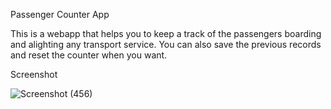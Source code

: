 Passenger Counter App 

This is a webapp that helps you to keep a track of the passengers boarding and alighting any transport service. You can also save the previous records and reset the counter when you want.

Screenshot

![Screenshot (456)](https://github.com/iamharsh42/my-javascript-journey/assets/90254587/530c669e-0c19-4cd9-88dc-ca458bb2aaec)
